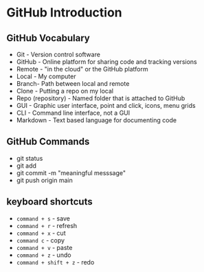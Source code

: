# GitHub Introduction

## GitHub Vocabulary
- Git - Version control software
- GitHub - Online platform for sharing code and tracking versions
- Remote - "in the cloud" or the GitHub platform
- Local - My computer
- Branch- Path between local and remote
- Clone - Putting a repo on my local
- Repo (repository) - Named folder that is attached to GitHub
- GUI - Graphic user interface, point and click, icons, menu grids
- CLI - Command line interface, not a GUI
- Markdown - Text based language for documenting code


## GitHub Commands
- git status
- git add <file-name>
- git commit -m "meaningful messsage"
- git push origin main

## keyboard shortcuts
- `command + s` - save
- `command + r` - refresh
- `command + x` - cut
- `command c` - copy
- `command + v` - paste
- `command + z` - undo
- `command + shift + z` - redo

